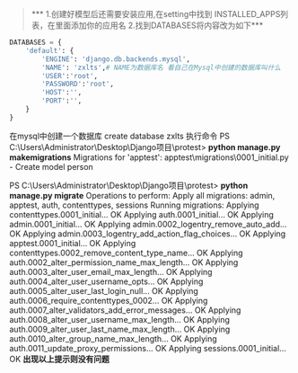 > *** 1.创建好模型后还需要安装应用,在setting中找到 INSTALLED_APPS列表，在里面添加你的应用名
2.找到DATABASES将内容改为如下***
``` python
DATABASES = {
    'default': {
        'ENGINE': 'django.db.backends.mysql',
        'NAME': 'zxlts',# NAME为数据库名 看自己在Mysql中创建的数据库叫什么
        'USER':'root',
        'PASSWORD':'root',
        'HOST':'',
        'PORT':'',
    }
}
```
在mysql中创建一个数据库
create database zxlts
执行命令
PS C:\Users\Administrator\Desktop\Django项目\protest> **python manage.py makemigrations**
Migrations for 'apptest':
  apptest\migrations\0001_initial.py
    \- Create model person
	
PS C:\Users\Administrator\Desktop\Django项目\protest> **python manage.py migrate**
Operations to perform:
  Apply all migrations: admin, apptest, auth, contenttypes, sessions
Running migrations:
  Applying contenttypes.0001_initial... OK
  Applying auth.0001_initial... OK
  Applying admin.0001_initial... OK
  Applying admin.0002_logentry_remove_auto_add... OK
  Applying admin.0003_logentry_add_action_flag_choices... OK
  Applying apptest.0001_initial... OK
  Applying contenttypes.0002_remove_content_type_name... OK
  Applying auth.0002_alter_permission_name_max_length... OK
  Applying auth.0003_alter_user_email_max_length... OK
  Applying auth.0004_alter_user_username_opts... OK
  Applying auth.0005_alter_user_last_login_null... OK
  Applying auth.0006_require_contenttypes_0002... OK
  Applying auth.0007_alter_validators_add_error_messages... OK
  Applying auth.0008_alter_user_username_max_length... OK
  Applying auth.0009_alter_user_last_name_max_length... OK
  Applying auth.0010_alter_group_name_max_length... OK
  Applying auth.0011_update_proxy_permissions... OK
  Applying sessions.0001_initial... OK
 **出现以上提示则没有问题**